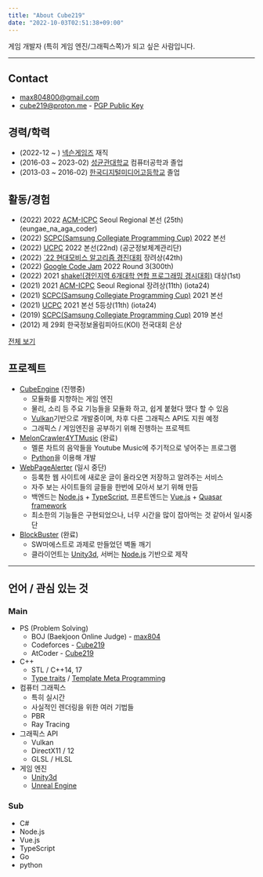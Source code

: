 ```yaml
---
title: "About Cube219"
date: "2022-10-03T02:51:38+09:00"
---
```


게임 개발자 (특히 게임 엔진/그래픽스쪽)가 되고 싶은 사람입니다.

-----

## Contact

* max804800@gmail.com
* cube219@proton.me - [PGP Public Key](publickey.cube219@proton.me-9ed35fec108ee6c980efdea0368dfe8df0e6b123.asc)

## 경력/학력

* (2022-12 ~ ) [넥슨게임즈](https://www.nexongames.co.kr/) 재직
* (2016-03 ~ 2023-02) [성균관대학교](https://skku.edu/) 컴퓨터공학과 졸업
* (2013-03 ~ 2016-02) [한국디지털미디어고등학교](https://www.dimigo.hs.kr/) 졸업

## 활동/경험

* (2022) 2022 [ACM-ICPC](http://icpckorea.org/) Seoul Regional 본선 (25th) (eungae_na_aga_coder)
* (2022) [SCPC(Samsung Collegiate Programming Cup)](https://research.samsung.com/scpc) 2022 본선
* (2022) [UCPC](https://ucpc.me/) 2022 본선(22nd) (공군정보체계관리단)
* (2022) [`22 현대모비스 알고리즘 경진대회](https://hyundai-mobis.goorm.io) 장려상(42th)
* (2022) [Google Code Jam](https://codingcompetitions.withgoogle.com/codejam) 2022 Round 3(300th)
* (2022) 2021 [shake!(경인지역 6개대학 연합 프로그래밍 경시대회)](http://shake.codes/) 대상(1st)
* (2021) 2021 [ACM-ICPC](http://icpckorea.org/) Seoul Regional 장려상(11th) (iota24)
* (2021) [SCPC(Samsung Collegiate Programming Cup)](https://research.samsung.com/scpc) 2021 본선
* (2021) [UCPC](https://ucpc.me/) 2021 본선 5등상(11th) (iota24)
* (2019) [SCPC(Samsung Collegiate Programming Cup)](https://research.samsung.com/scpc) 2019 본선
* (2012) 제 29회 한국정보올림피아드(KOI) 전국대회 은상

[전체 보기](award)

## 프로젝트

* [CubeEngine](https://github.com/Cube219/CubeEngine) (진행중)
  * 모듈화를 지향하는 게임 엔진
  * 물리, 소리 등 주요 기능들을 모듈화 하고, 쉽게 붙혔다 땠다 할 수 있음
  * [Vulkan](https://www.khronos.org/vulkan/)기반으로 개발중이며, 차후 다른 그래픽스 API도 지원 예정
  * 그래픽스 / 게임엔진을 공부하기 위해 진행하는 프로젝트
* [MelonCrawler4YTMusic](https://github.com/Cube219/MelonCrawler4YTMusic) (완료)
  * 멜론 차트의 음악들을 Youtube Music에 주기적으로 넣어주는 프로그램
  * [Python](https://www.python.org/)을 이용해 개발
* [WebPageAlerter](https://github.com/Cube219/BlockBuster) (일시 중단)
  * 등록한 웹 사이트에 새로운 글이 올라오면 저장하고 알려주는 서비스
  * 자주 보는 사이트들의 글들을 한번에 모아서 보기 위해 만듬
  * 백엔드는 [Node.js](https://nodejs.org/) + [TypeScript](https://www.typescriptlang.org/), 프론트엔드는 [Vue.js](https://vuejs.org/) + [Quasar framework](https://quasar.dev/)
  * 최소한의 기능들은 구현되었으나, 너무 시간을 많이 잡아먹는 것 같아서 일시중단
* [BlockBuster](https://github.com/Cube219/BlockBuster) (완료)
  * SW마에스트로 과제로 만들었던 벽돌 깨기
  * 클라이언트는 [Unity3d](https://unity3d.com/unity), 서버는 [Node.js](https://nodejs.org/) 기반으로 제작

-----

## 언어 / 관심 있는 것

### Main

* PS (Problem Solving)
  * BOJ (Baekjoon Online Judge) - [max804](https://www.acmicpc.net/user/max804)
  * Codeforces - [Cube219](https://codeforces.com/profile/Cube219)
  * AtCoder - [Cube219](https://atcoder.jp/users/Cube219)
* C++
  * STL / C++14, 17
  * [Type traits](https://en.cppreference.com/w/cpp/header/type_traits) / [Template Meta Programming](https://en.wikipedia.org/wiki/Template_metaprogramming)
* 컴퓨터 그래픽스
  * 특히 실시간
  * 사실적인 렌더링을 위한 여러 기법들
  * PBR
  * Ray Tracing
* 그래픽스 API
  * Vulkan
  * DirectX11 / 12
  * GLSL / HLSL
* 게임 엔진
  * [Unity3d](https://unity3d.com/unity)
  * [Unreal Engine](https://www.unrealengine.com)

### Sub

* C#
* Node.js
* Vue.js
* TypeScript
* Go
* python

